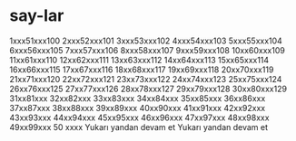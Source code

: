 # say-lar
1xxx51xxx100
2xxx52xxx101
3xxx53xxx102
4xxx54xxx103
5xxx55xxx104
6xxx56xxx105
7xxx57xxx106
8xxx58xxx107
9xxx59xxx108
10xx60xxx109
11xx61xxx110
12xx62xxx111
13xx63xxx112
14xx64xxx113
15xx65xxx114
16xx66xxx115
17xx67xxx116
18xx68xxx117
19xx69xxx118
20xx70xxx119
21xx71xxx120
22xx72xxx121
23xx73xxx122
24xx74xxx123
25xx75xxx124
26xx76xxx125
27xx77xxx126
28xx78xxx127
29xx79xxx128
30xx80xxx129
31xx81xxx
32xx82xxx
33xx83xxx
34xx84xxx
35xx85xxx
36xx86xxx
37xx87xxx
38xx88xxx
39xx89xxx
40xx90xxx
41xx91xxx
42xx92xxx
43xx93xxx
44xx94xxx
45xx95xxx
46xx96xxx
47xx97xxx
48xx98xxx
49xx99xxx
50 xxxx Yukarı yandan devam et
Yukarı yandan devam et
